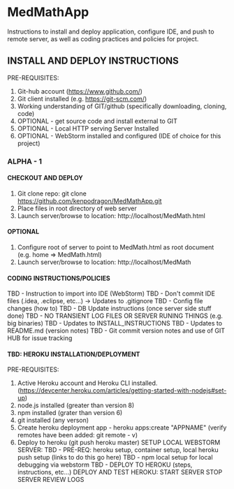 # MedMathApp
Instructions to install and deploy application, configure IDE, and push to remote server, as well as coding practices and policies for project.

## INSTALL AND DEPLOY INSTRUCTIONS ##
PRE-REQUISITES:
1) Git-hub account (https://www.github.com/)
2) Git client installed (e.g. https://git-scm.com/)
3) Working understanding of GIT/github (specifically downloading, cloning, code)
4) OPTIONAL - get source code and install external to GIT
5) OPTIONAL - Local HTTP serving Server Installed
6) OPTIONAL - WebStorm installed and configured (IDE of choice for this project)
### ALPHA - 1 ###
#### CHECKOUT AND DEPLOY ####
1) Git clone repo: git clone https://github.com/kenpodragon/MedMathApp.git
2) Place files in root directory of web server
3) Launch server/browse to location: http://localhost/MedMath.html
#### OPTIONAL  ####
1) Configure root of server to point to MedMath.html as root document (e.g. home => MedMath.html)
2) Launch server/browse to location: http://localhost/MedMath
#### CODING INSTRUCTIONS/POLICIES  ####
TBD - Instruction to import into IDE (WebStorm)
TBD - Don't commit IDE files (.idea, .eclipse, etc...) -> Updates to .gitignore
TBD - Config file changes (how to)
TBD - DB Update instructions (once server side stuff done)
TBD - NO TRANSIENT LOG FILES OR SERVER RUNING THINGS (e.g. big binaries)
TBD - Updates to INSTALL_INSTRUCTIONS
TBD - Updates to README.md (version notes)
TBD - Git commit version notes and use of GIT HUB for issue tracking
#### TBD: HEROKU INSTALLATION/DEPLOYMENT  ####
PRE-REQUISITES: 
1) Active Heroku account and Heroku CLI installed. (https://devcenter.heroku.com/articles/getting-started-with-nodejs#set-up)
2) node.js installed (greater than version 8)
3) npm installed (grater than version 6)
4) git installed (any verson)
5) Create heroku deployment app - heroku apps:create "APPNAME" (verify remotes have been added: git remote - v)
6) Deploy to heroku (git push heroku master)
SETUP LOCAL WEBSTORM SERVER:
TBD - PRE-REQ: heroku setup, container setup, local heroku push setup (links to do this go here)
TBD - npm local setup for local debugging via webstorm
TBD - DEPLOY TO HEROKU (steps, instructions, etc...)
DEPLOY AND TEST HEROKU:
START SERVER
STOP SERVER
REVIEW LOGS



